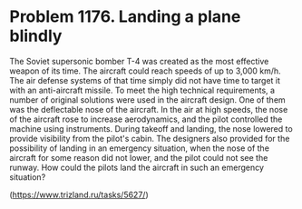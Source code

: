 # Problem 1176. Landing a plane blindly 

The Soviet supersonic bomber T-4 was created as the most effective weapon of its time. The aircraft could reach speeds of up to 3,000 km/h. The air defense systems of that time simply did not have time to target it with an anti-aircraft missile. To meet the high technical requirements, a number of original solutions were used in the aircraft design. One of them was the deflectable nose of the aircraft. In the air at high speeds, the nose of the aircraft rose to increase aerodynamics, and the pilot controlled the machine using instruments. During takeoff and landing, the nose lowered to provide visibility from the pilot's cabin. The designers also provided for the possibility of landing in an emergency situation, when the nose of the aircraft for some reason did not lower, and the pilot could not see the runway. How could the pilots land the aircraft in such an emergency situation?

(https://www.trizland.ru/tasks/5627/)